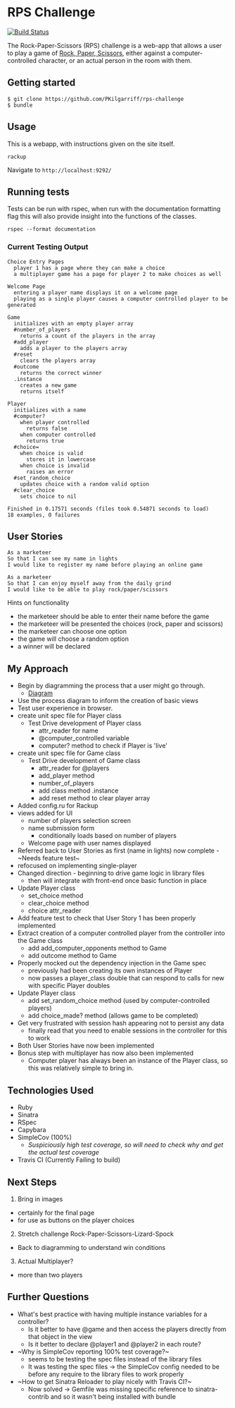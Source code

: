 # RPS Challenge

[![Build Status](https://app.travis-ci.com/PKilgarriff/rps-challenge.svg?branch=main)](https://app.travis-ci.com/PKilgarriff/rps-challenge)

The Rock-Paper-Scissors (RPS) challenge is a web-app that allows a user to play a game of [Rock, Paper, Scissors](https://en.wikipedia.org/wiki/Rock_paper_scissors), either against a computer-controlled character, or an actual person in the room with them.

## Getting started

```shell
$ git clone https://github.com/PKilgarriff/rps-challenge
$ bundle
```

## Usage

This is a webapp, with instructions given on the site itself.

```
rackup
```
Navigate to `http://localhost:9292/`

## Running tests

Tests can be run with rspec, when run with the documentation formatting flag this will also provide insight into the functions of the classes.

```
rspec --format documentation
```

### Current Testing Output

```http
Choice Entry Pages
  player 1 has a page where they can make a choice
  a multiplayer game has a page for player 2 to make choices as well

Welcome Page
  entering a player name displays it on a welcome page
  playing as a single player causes a computer controlled player to be generated

Game
  initializes with an empty player array
  #number_of_players
    returns a count of the players in the array
  #add_player
    adds a player to the players array
  #reset
    clears the players array
  #outcome
    returns the correct winner
  .instance
    creates a new game
    returns itself

Player
  initializes with a name
  #computer?
    when player controlled
      returns false
    when computer controlled
      returns true
  #choice=
    when choice is valid
      stores it in lowercase
    when choice is invalid
      raises an error
  #set_random_choice
    updates choice with a random valid option
  #clear_choice
    sets choice to nil

Finished in 0.17571 seconds (files took 0.54871 seconds to load)
18 examples, 0 failures
```

## User Stories

```
As a marketeer
So that I can see my name in lights
I would like to register my name before playing an online game

As a marketeer
So that I can enjoy myself away from the daily grind
I would like to be able to play rock/paper/scissors
```

Hints on functionality

- the marketeer should be able to enter their name before the game
- the marketeer will be presented the choices (rock, paper and scissors)
- the marketeer can choose one option
- the game will choose a random option
- a winner will be declared

## My Approach

- Begin by diagramming the process that a user might go through.
  - [Diagram](./RockPaperScissors.drawio.html)
- Use the process diagram to inform the creation of basic views
- Test user experience in browser.
- create unit spec file for Player class
  - Test Drive development of Player class
    - attr_reader for name
    - @computer_controlled variable
    - computer? method to check if Player is 'live'
- create unit spec file for Game class
  - Test Drive development of Game class
    - attr_reader for @players
    - add_player method
    - number_of_players
    - add class method .instance
    - add reset method to clear player array
- Added config.ru for Rackup
- views added for UI
  - number of players selection screen
  - name submission form
    - conditionally loads based on number of players
  - Welcome page with user names displayed
- Referred back to User Stories as first (name in lights) now complete - ~Needs feature test~
- refocused on implementing single-player
- Changed direction - beginning to drive game logic in library files
  - then will integrate with front-end once basic function in place
- Update Player class
  - set_choice method
  - clear_choice method
  - choice attr_reader
- Add feature test to check that User Story 1 has been properly implemented
- Extract creation of a computer controlled player from the controller into the Game class
  - add add_computer_opponents method to Game
  - add outcome method to Game
- Properly mocked out the dependency injection in the Game spec
  - previously had been creating its own instances of Player
  - now passes a player_class double that can respond to calls for new with specific Player doubles
- Update Player class
  - add set_random_choice method (used by computer-controlled players)
  - add choice_made? method (allows game to be completed)
- Get very frustrated with session hash appearing not to persist any data
  - finally read that you need to enable sessions in the controller for this to work
- Both User Stories have now been implemented
- Bonus step with multiplayer has now also been implemented
  - Computer player has always been an instance of the Player class, so this was relatively simple to bring in.

## Technologies Used

- Ruby
- Sinatra
- RSpec
- Capybara
- SimpleCov (100%)
  - _Suspiciously high test coverage, so will need to check why and get the actual test coverage_
- Travis CI (Currently Failing to build)

## Next Steps

1. Bring in images
  - certainly for the final page
  - for use as buttons on the player choices
2. Stretch challenge Rock-Paper-Scissors-Lizard-Spock
  - Back to diagramming to understand win conditions
3. Actual Multiplayer?
  - more than two players

## Further Questions

- What's best practice with having multiple instance variables for a controller?
  - Is it better to have @game and then access the players directly from that object in the view
  - Is it better to declare @player1 and @player2 in each route?
- ~Why is SimpleCov reporting 100% test coverage?~
  - seems to be testing the spec files instead of the library files
  - It was testing the spec files -> the SimpleCov config needed to be before any require to the library files to work properly
- ~How to get Sinatra Reloader to play nicely with Travis CI?~
  - Now solved -> Gemfile was missing specific reference to sinatra-contrib and so it wasn't being installed with bundle